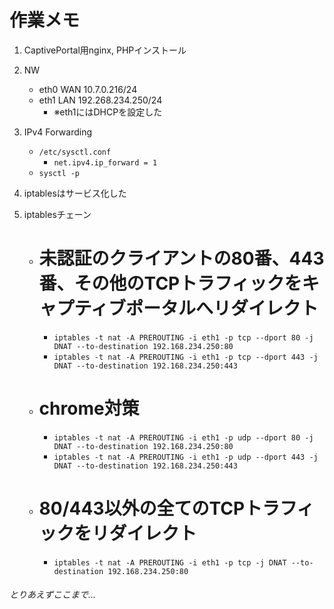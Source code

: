 ﻿# 作業メモ

1. CaptivePortal用nginx, PHPインストール

2. NW
   - eth0 WAN 10.7.0.216/24
   - eth1 LAN 192.268.234.250/24
       - ※eth1にはDHCPを設定した

3. IPv4 Forwarding
   - `/etc/sysctl.conf`
       - `net.ipv4.ip_forward = 1`
   - `sysctl -p`


4. iptablesはサービス化した

5. iptablesチェーン
   - # 未認証のクライアントの80番、443番、その他のTCPトラフィックをキャプティブポータルへリダイレクト
        - `iptables -t nat -A PREROUTING -i eth1 -p tcp --dport 80 -j DNAT --to-destination 192.168.234.250:80`
        - `iptables -t nat -A PREROUTING -i eth1 -p tcp --dport 443 -j DNAT --to-destination 192.168.234.250:443`

   - # chrome対策
        - `iptables -t nat -A PREROUTING -i eth1 -p udp --dport 80 -j DNAT --to-destination 192.168.234.250:80`
        - `iptables -t nat -A PREROUTING -i eth1 -p udp --dport 443 -j DNAT --to-destination 192.168.234.250:443`

   - # 80/443以外の全てのTCPトラフィックをリダイレクト
        - `iptables -t nat -A PREROUTING -i eth1 -p tcp -j DNAT --to-destination 192.168.234.250:80`

###### とりあえずここまで...